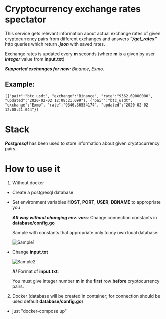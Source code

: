# Cryptocurrency exchange rates spectator

This service gets relevant information about actual exchange rates of given cryptocurrency pairs from different exchanges and answers **_"/get_rates"_** http queries which return **_.json_** with saved rates.

Exchange rates is updated every **m** seconds (where **m** is a given by user **_integer_** value from **input.txt**)

**_Supported exchanges for now:_** _Binance_, _Exmo_.

## Example:
```
[{"pair":"btc_usdt", "exchange":"Binance", "rate":"9362.69000000", "updated":"2020-02-02 12:08:21.099"}, {"pair":"btc_usdt", "exchange":"Exmo", "rate":"9346.36554174", "updated":"2020-02-02 12:08:21.044"}]
```

# Stack

**_Postgresql_** has been used to store information about given cryptocurrency pairs.

# How to use it

1. Without docker

  * Create a postgresql database

  * Set environment variables **HOST**, **PORT**, **USER**, **DBNAME** to appropriate you

       **_Alt way without changing env. vars_**: Change connection constants in **database/config.go**

       Sample with constants that appropriate only to my own local database:

      ![Sample1](https://sun9-70.userapi.com/c850416/v850416442/1a877f/Fz5cWGZ1KmU.jpg)

  * Change **input.txt** 

      ![Sample2](https://sun9-32.userapi.com/c205828/v205828442/51021/MroGCQwTVXo.jpg)

      **_!!!_** Format of **input.txt**:

      You must give integer number **m** in the **first** row **before** cryptocurrency pairs.

2. Docker (database will be created in container; for connection should be used default **database/config.go**)
    
  * just "docker-compose up"

